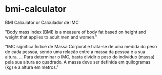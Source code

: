 # bmi-calculator
BMI Calculator or Calculador de IMC

"Body mass index (BMI) is a measure of body fat based on height and weight that applies to adult men and women."

"IMC significa Índice de Massa Corporal e trata-se de uma medida do peso de cada pessoa, sendo uma relação entre a massa da pessoa e a sua altura. ... Para determinar o IMC, basta dividir o peso do indivíduo (massa) pela sua altura ao quadrado. A massa deve ser definida em quilogramas (kg) e a altura em metros."


